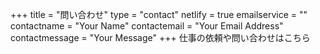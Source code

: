 +++
title = "問い合わせ"
type = "contact"
netlify = true
emailservice = ""
contactname = "Your Name"
contactemail = "Your Email Address"
contactmessage = "Your Message"
+++
仕事の依頼や問い合わせはこちら  
